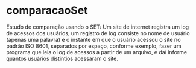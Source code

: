 # comparacaoSet
 Estudo de comparação usando o SET: Um site de internet registra um log de acessos dos usuários, um registro de log consiste no nome de usuário (apenas uma palavra) e o instante em que o usuário acessou o site no padrão ISO 8601, separados por espaço, conforme exemplo, fazer um programa que leia o log de acessos a partir de um arquivo, e daí informe quantos usuários distintios acessaram o site. 
